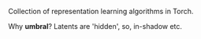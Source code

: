 Collection of representation learning algorithms in Torch.

Why **umbral**? Latents are 'hidden', so, in-shadow etc.
